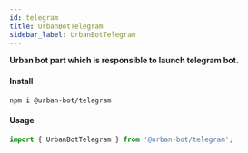 ```yaml
---
id: telegram
title: UrbanBotTelegram
sidebar_label: UrbanBotTelegram
---
```

**Urban bot part which is responsible to launch telegram bot.**
#### Install
```shell
npm i @urban-bot/telegram
```
#### Usage
```javascript
import { UrbanBotTelegram } from '@urban-bot/telegram';
```
